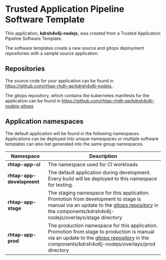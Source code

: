 # Trusted Application Pipeline Software Template

This application, **kdrsh4o6j-nodejs**, was created from a Trusted Application Pipeline Software Template.

The software templates create a new source and gitops deployment repositories with a sample source application. 

## Repositories

The source code for your application can be found in [https://github.com/rhtap-rhdh-qe/kdrsh4o6j-nodejs ](https://github.com/rhtap-rhdh-qe/kdrsh4o6j-nodejs ).
 
The gitops repository, which contains the kubernetes manifests for the application can be found in 
[https://github.com/rhtap-rhdh-qe/kdrsh4o6j-nodejs-gitops ](https://github.com/rhtap-rhdh-qe/kdrsh4o6j-nodejs-gitops ) 

## Application namespaces 

The default application will be found in the following namespaces. Applications can be deployed into unique namespaces or multiple software templates can also bet generated into the same group namespaces.  

|  Namespace   |  Description   |  
| -------- | -------- |
| **rhtap-app-ci** | The namespace used for CI workloads |
| **rhtap-app-development** | The default application during development. Every build will be deployed to this namespace for testing. |
| **rhtap-app-stage** | The staging namespace for this application. Promotion from development to stage is manual via an update to the [gitops repository](https://github.com/rhtap-rhdh-qe/kdrsh4o6j-nodejs-gitops ) in the components/kdrsh4o6j-nodejs/overlays/stage directory |
| **rhtap-app-prod** | The production namespace for this application. Promotion from stage to production is manual via an update to the [gitops repository](https://github.com/rhtap-rhdh-qe/kdrsh4o6j-nodejs-gitops ) in the components/kdrsh4o6j-nodejs/overlays/prod directory |